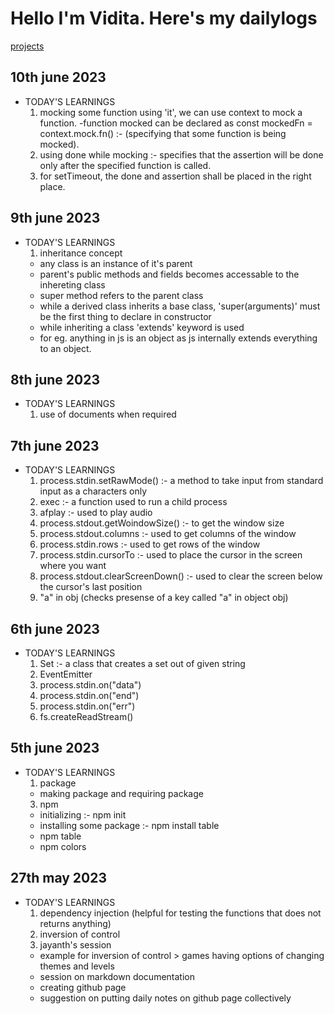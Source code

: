 # Hello I'm Vidita. Here's my dailylogs
[projects](/til/projects)

## 10th june 2023
- TODAY'S LEARNINGS
  1. mocking some function using 'it', we can use context to mock a function.
    -function mocked can be declared as 
      const mockedFn = context.mock.fn()   :- (specifying that some function is being mocked).
  2. using done while mocking :- specifies that the assertion will be done only after the specified function is called.
  3. for setTimeout, the done and assertion shall be placed in the right place.

## 9th june 2023 
- TODAY'S LEARNINGS
  1. inheritance concept 
    - any class is an instance of it's parent
    - parent's public methods and fields becomes accessable to the inhereting class
    - super method refers to the parent class
    - while a derived class inherits a base class, 'super(arguments)' must be the first thing to declare in constructor
    - while inheriting a class 'extends' keyword is used
    - for eg. anything in js is an object as js internally extends everything to an object.

## 8th june 2023
- TODAY'S LEARNINGS
  1. use of documents when required

## 7th june 2023
- TODAY'S LEARNINGS
  1. process.stdin.setRawMode()  :-  a method to take input from standard input as a characters only
  2. exec :- a function used to run a child process
  3. afplay  :- used to play audio
  4. process.stdout.getWoindowSize()  :- to get the window size
  5. process.stdout.columns  :- used to get columns of the window
  6. process.stdin.rows :- used to get rows of the window
  7. process.stdin.cursorTo  :- used to place the cursor in the screen where you want
  8. process.stdout.clearScreenDown()  :- used to clear the screen below the cursor's last position
  9. "a" in obj (checks presense of a key called "a" in object obj)

##  6th june 2023
- TODAY'S LEARNINGS
  1. Set :- a class that creates a set out of given string
  2. EventEmitter
  3. process.stdin.on("data")
  4. process.stdin.on("end")
  5. process.stdin.on("err")
  6. fs.createReadStream()

## 5th june 2023
- TODAY'S LEARNINGS
  1. package
    - making package and requiring package
  3. npm
    - initializing :- npm init
    - installing some package :- npm install table
    - npm table
    - npm colors

## 27th may 2023
- TODAY'S LEARNINGS
  1. dependency injection (helpful for testing the functions that does not returns anything)
  2. inversion of control
  3. jayanth's session
    - example for inversion of control > games having options of changing themes and levels
    - session on markdown documentation
    - creating github page
    - suggestion on putting daily notes on github page collectively
   

